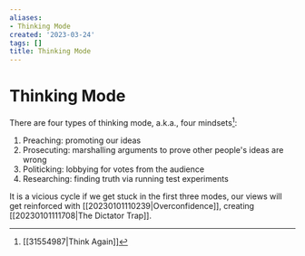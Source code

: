 ```yaml
---
aliases:
- Thinking Mode
created: '2023-03-24'
tags: []
title: Thinking Mode
---
```


# Thinking Mode

There are four types of thinking mode, a.k.a., four mindsets[^1]:

1. Preaching: promoting our ideas
2. Prosecuting: marshalling arguments to prove other people's ideas are wrong
3. Politicking: lobbying for votes from the audience
4. Researching: finding truth via running test experiments

It is a vicious cycle if we get stuck in the first three modes, our views will get reinforced with [[20230101110239|Overconfidence]], creating [[20230101111708|The Dictator Trap]].

[^1]: [[31554987|Think Again]]
